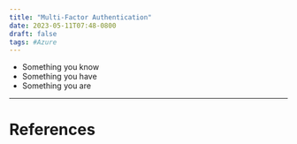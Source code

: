 ```yaml
---
title: "Multi-Factor Authentication"
date: 2023-05-11T07:48-0800
draft: false
tags: #Azure
---
```


- Something you know
- Something you have
- Something you are

---
# References

